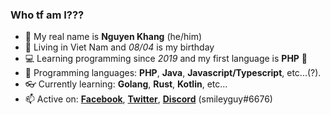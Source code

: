 ### Who tf am I???
 - 👋 My real name is **Nguyen Khang** (he/him)
 - 🍼  Living in Viet Nam and *08/04* is my birthday
 - 💻 Learning programming since *2019* and my first language is **PHP** 🐘
 - 📘 Programming languages: **PHP**, **Java**, **Javascript/Typescript**, etc...(?).
 - 👓 Currently learning: **Golang**, **Rust**, **Kotlin**, etc...
 - 📫 Active on: [**Facebook**](https://www.facebook.com/profile.php?id=100070855831717), [**Twitter**](https://twitter.com/mcbeanyoof), [**Discord**]() (smileyguy#6676)

